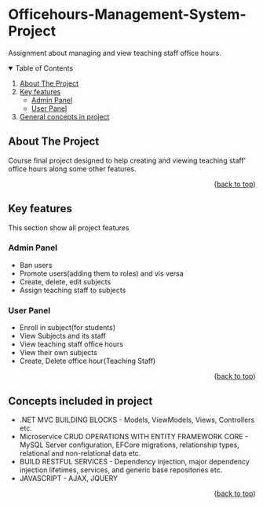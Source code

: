 # Officehours-Management-System-Project
Assignment about managing and view teaching staff office hours.

<!-- TABLE OF CONTENTS -->
<details open="open">
  <summary>Table of Contents</summary>
  <ol>
    <li>
      <a href="#about-the-project">About The Project</a>
      </li>
    <li>
      <a href="#Key-features">Key features</a>
      <ul>
        <li><a href="#Admin-Panel">Admin Panel</a></li>
        <li><a href="#User-Panel">User Panel</a></li>
      </ul>
    </li>
    <li><a href="#Concepts-included-in-project">General concepts in project</a></li>
    </ol>
</details>

<!-- ABOUT THE PROJECT -->
## About The Project

Course final project designed to help creating and viewing teaching staff' office hours along some other features.

<p align="right">(<a href="#top">back to top</a>)</p>

<!-- GETTING STARTED -->
## Key features
This section show all project features  

### Admin Panel
* Ban users
* Promote users(adding them to roles) and vis versa
* Create, delete, edit subjects
* Assign teaching staff to subjects

### User Panel
* Enroll in subject(for students)
* View Subjects and its staff
* View teaching staff office hours
* View their own subjects
* Create, Delete office hour(Teaching Staff)

<p align="right">(<a href="#top">back to top</a>)</p>

<!-- Project development stages -->
## Concepts included in project

* .NET MVC BUILDING BLOCKS - Models, ViewModels, Views, Controllers etc.
* Microservice CRUD OPERATIONS WITH ENTITY FRAMEWORK CORE - MySQL Server configuration, EFCore migrations, relationship types, relational and non-relational data etc.
* BUILD RESTFUL SERVICES - Dependency injection, major dependency injection lifetimes, services, and generic base repositories etc.
* JAVASCRIPT - AJAX, JQUERY

<p align="right">(<a href="#top">back to top</a>)</p>

